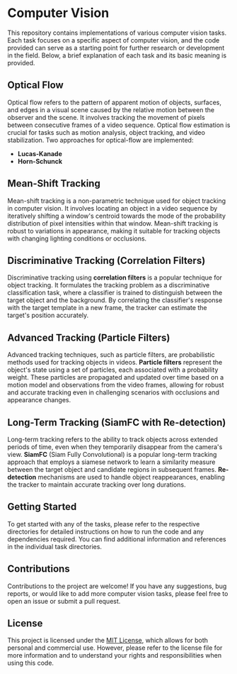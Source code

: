 # Computer Vision

This repository contains implementations of various computer vision tasks. Each task focuses on a specific aspect of computer vision, and the code provided can serve as a starting point for further research or development in the field. Below, a brief explanation of each task and its basic meaning is provided.

## Optical Flow

Optical flow refers to the pattern of apparent motion of objects, surfaces, and edges in a visual scene caused by the relative motion between the observer and the scene. It involves tracking the movement of pixels between consecutive frames of a video sequence. Optical flow estimation is crucial for tasks such as motion analysis, object tracking, and video stabilization. 
Two approaches for optical-flow are implemented: 
- <b>Lucas-Kanade</b>
- <b>Horn-Schunck</b>

## Mean-Shift Tracking

Mean-shift tracking is a non-parametric technique used for object tracking in computer vision. It involves locating an object in a video sequence by iteratively shifting a window's centroid towards the mode of the probability distribution of pixel intensities within that window. Mean-shift tracking is robust to variations in appearance, making it suitable for tracking objects with changing lighting conditions or occlusions.

## Discriminative Tracking (Correlation Filters)

Discriminative tracking using <b>correlation filters</b> is a popular technique for object tracking. It formulates the tracking problem as a discriminative classification task, where a classifier is trained to distinguish between the target object and the background. By correlating the classifier's response with the target template in a new frame, the tracker can estimate the target's position accurately.

## Advanced Tracking (Particle Filters)

Advanced tracking techniques, such as particle filters, are probabilistic methods used for tracking objects in videos. <b>Particle filters</b> represent the object's state using a set of particles, each associated with a probability weight. These particles are propagated and updated over time based on a motion model and observations from the video frames, allowing for robust and accurate tracking even in challenging scenarios with occlusions and appearance changes.

## Long-Term Tracking (SiamFC with Re-detection)

Long-term tracking refers to the ability to track objects across extended periods of time, even when they temporarily disappear from the camera's view. <b>SiamFC</b> (Siam Fully Convolutional) is a popular long-term tracking approach that employs a siamese network to learn a similarity measure between the target object and candidate regions in subsequent frames. <b>Re-detection</b> mechanisms are used to handle object reappearances, enabling the tracker to maintain accurate tracking over long durations.

## Getting Started

To get started with any of the tasks, please refer to the respective directories for detailed instructions on how to run the code and any dependencies required. You can find additional information and references in the individual task directories.

## Contributions

Contributions to the project are welcome! If you have any suggestions, bug reports, or would like to add more computer vision tasks, please feel free to open an issue or submit a pull request.

## License

This project is licensed under the [MIT License](LICENSE), which allows for both personal and commercial use. However, please refer to the license file for more information and to understand your rights and responsibilities when using this code.

